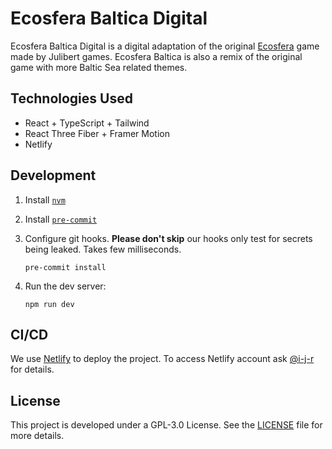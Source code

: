 # Ecosfera Baltica Digital

Ecosfera Baltica Digital is a digital adaptation of the original [Ecosfera](https://www.julibert.com/ecosfera) game made by Julibert games. Ecosfera Baltica is also a remix of the original game with more Baltic Sea related themes.

## Technologies Used

- React + TypeScript + Tailwind
- React Three Fiber + Framer Motion
- Netlify

## Development

1. Install [`nvm`](https://github.com/nvm-sh/nvm?tab=readme-ov-file#install--update-script)

2. Install [`pre-commit`](https://pre-commit.com/#install)

3. Configure git hooks. **Please don't skip** our hooks only test for secrets being leaked. Takes few milliseconds.

   ```shell
   pre-commit install
   ```

4. Run the dev server:

   ```shell
   npm run dev
   ```

## CI/CD

We use [Netlify](https://app.netlify.com/sites/ecosfera) to deploy the project. To access Netlify account ask [@i-j-r](https://github.com/i-j-r) for details.

## License

This project is developed under a GPL-3.0 License. See the [LICENSE](https://github.com/helcomsecretariat/ecosfera-baltica-digital?tab=GPL-3.0-1-ov-file) file for more details.
